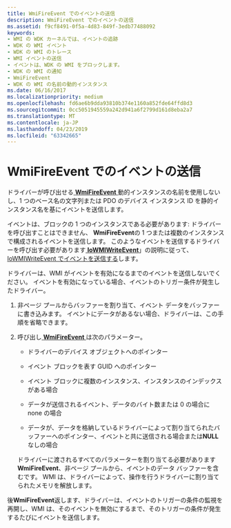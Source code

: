```yaml
---
title: WmiFireEvent でのイベントの送信
description: WmiFireEvent でのイベントの送信
ms.assetid: f9cf8491-0f5a-4d83-849f-3edb77488092
keywords:
- WMI の WDK カーネルでは、イベントの追跡
- WDK の WMI イベント
- WDK の WMI のトレース
- WMI イベントの送信
- イベントは、WDK の WMI をブロックします。
- WDK の WMI の通知
- WmiFireEvent
- WDK の WMI の名前の動的インスタンス
ms.date: 06/16/2017
ms.localizationpriority: medium
ms.openlocfilehash: fd6ae6b9dda93810b374e1160a852fde64ffd8d3
ms.sourcegitcommit: 0cc5051945559a242d941a6f2799d161d8eba2a7
ms.translationtype: MT
ms.contentlocale: ja-JP
ms.lasthandoff: 04/23/2019
ms.locfileid: "63342665"
---
```

# <a name="sending-an-event-with-wmifireevent"></a>WmiFireEvent でのイベントの送信





ドライバーが呼び出せる[ **WmiFireEvent** ](https://msdn.microsoft.com/library/windows/hardware/ff565807)動的インスタンスの名前を使用しないし、1 つのベース名の文字列または PDO のデバイス インスタンス ID を静的インスタンス名を基にイベントを送信します。

イベントは、ブロックの 1 つのインスタンスである必要があります: ドライバーを呼び出すことはできません、 **WmiFireEvent**の 1 つまたは複数のインスタンスで構成されるイベントを送信します。 このようなイベントを送信するドライバーを呼び出す必要があります[ **IoWMIWriteEvent**](https://msdn.microsoft.com/library/windows/hardware/ff550520)」の説明に従って、 [IoWMIWriteEvent でイベントを送信する](sending-an-event-with-iowmiwriteevent.md)します。

ドライバーは、WMI がイベントを有効になるまでのイベントを送信しないでください。 イベントを有効になっている場合、イベントのトリガー条件が発生したドライバー。

1.  非ページ プールからバッファーを割り当て、イベント データをバッファーに書き込みます。 イベントにデータがあるない場合、ドライバーは、この手順を省略できます。

2.  呼び出し[ **WmiFireEvent** ](https://msdn.microsoft.com/library/windows/hardware/ff565807)は次のパラメーター。

    -   ドライバーのデバイス オブジェクトへのポインター

    -   イベント ブロックを表す GUID へのポインター

    -   イベント ブロックに複数のインスタンス、インスタンスのインデックスがある場合

    -   データが送信されるイベント、データのバイト数または 0 の場合に none の場合

    -   データが、データを格納しているドライバーによって割り当てられたバッファーへのポインター、イベントと共に送信される場合または**NULL**なしの場合

    ドライバーに渡されるすべてのパラメーターを割り当てる必要があります**WmiFireEvent**、非ページ プールから、イベントのデータ バッファーを含むです。 WMI は、ドライバーによって、操作を行うドライバーに割り当てられたメモリを解放します。

後**WmiFireEvent**返します、ドライバーは、イベントのトリガーの条件の監視を再開し、WMI は、そのイベントを無効にするまで、そのトリガーの条件が発生するたびにイベントを送信します。

 

 




